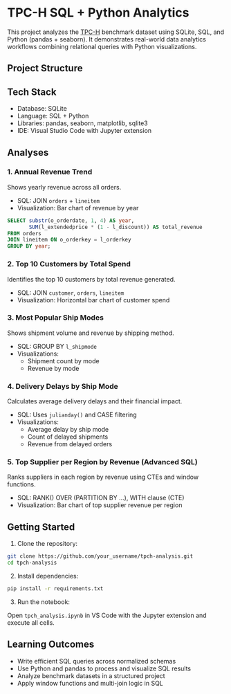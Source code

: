 # TPC-H SQL + Python Analytics

This project analyzes the [TPC-H](https://www.tpc.org/tpch/) benchmark dataset using SQLite, SQL, and Python (pandas + seaborn). It demonstrates real-world data analytics workflows combining relational queries with Python visualizations.

## Project Structure


## Tech Stack

- Database: SQLite
- Language: SQL + Python
- Libraries: pandas, seaborn, matplotlib, sqlite3
- IDE: Visual Studio Code with Jupyter extension

## Analyses

### 1. Annual Revenue Trend

Shows yearly revenue across all orders.

- SQL: JOIN `orders` + `lineitem`
- Visualization: Bar chart of revenue by year

```sql
SELECT substr(o_orderdate, 1, 4) AS year, 
       SUM(l_extendedprice * (1 - l_discount)) AS total_revenue
FROM orders
JOIN lineitem ON o_orderkey = l_orderkey
GROUP BY year;
```

### 2. Top 10 Customers by Total Spend

Identifies the top 10 customers by total revenue generated.

- SQL: JOIN `customer`, `orders`, `lineitem`
- Visualization: Horizontal bar chart of customer spend

### 3. Most Popular Ship Modes

Shows shipment volume and revenue by shipping method.

- SQL: GROUP BY `l_shipmode`
- Visualizations:
  - Shipment count by mode
  - Revenue by mode

### 4. Delivery Delays by Ship Mode

Calculates average delivery delays and their financial impact.

- SQL: Uses `julianday()` and CASE filtering
- Visualizations:
  - Average delay by ship mode
  - Count of delayed shipments
  - Revenue from delayed orders

### 5. Top Supplier per Region by Revenue (Advanced SQL)

Ranks suppliers in each region by revenue using CTEs and window functions.

- SQL: RANK() OVER (PARTITION BY ...), WITH clause (CTE)
- Visualization: Bar chart of top supplier revenue per region

## Getting Started

1. Clone the repository:

```bash
git clone https://github.com/your_username/tpch-analysis.git
cd tpch-analysis
```

2. Install dependencies:

```bash
pip install -r requirements.txt
```

3. Run the notebook:

Open `tpch_analysis.ipynb` in VS Code with the Jupyter extension and execute all cells.

## Learning Outcomes

- Write efficient SQL queries across normalized schemas
- Use Python and pandas to process and visualize SQL results
- Analyze benchmark datasets in a structured project
- Apply window functions and multi-join logic in SQL

